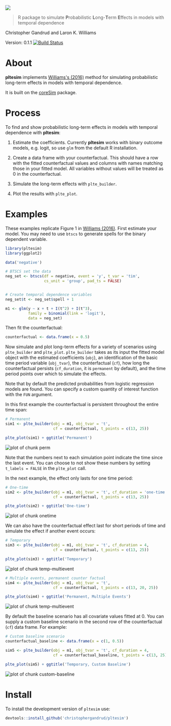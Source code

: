 


![](img/pltesim_logo_annimation.gif)

> R package to simulate **P**robabilistic **L**ong-**T**erm **E**ffects in models with temporal dependence

Christopher Gandrud and Laron K. Williams

Version: 0.1.1 [![Build Status](https://travis-ci.org/christophergandrud/pltesim.svg?branch=master)](https://travis-ci.org/christophergandrud/pltesim)

# About

**pltesim** implements [Williams's (2016)](http://pan.oxfordjournals.org/content/24/2/243) method for simulating probabilistic long-term effects in models with temporal dependence. 

It is built on the [coreSim](https://github.com/christophergandrud/coreSim) 
package.

# Process

To find and show probabilistic long-term effects in models with temporal dependence with **pltesim**:

1. Estimate the coefficients. Currently **pltesim** works with
binary outcome models, e.g. logit, so use `glm` from the default R installation.

2. Create a data frame with your counterfactual. This should have a row with the fitted counterfactual values and columns with names matching those in your fitted model. All variables without values will be treated as 0 in the counterfactual.

3. Simulate the long-term effects with `plte_builder`. 

4. Plot the results with `plte_plot`.

# Examples 

These examples replicate Figure 1 in [Williams (2016)](http://pan.oxfordjournals.org/content/24/2/243). First estimate your model. You may need to use `btscs` to generate spells for the binary dependent variable. 


```r
library(pltesim)
library(ggplot2)

data('negative')

# BTSCS set the data
neg_set <- btscs(df = negative, event = 'y', t_var = 'tim',
                 cs_unit = 'group', pad_ts = FALSE)


# Create temporal dependence variables
neg_set$t <- neg_set$spell + 1

m1 <- glm(y ~ x + t + I(t^2) + I(t^3),
          family = binomial(link = 'logit'),
          data = neg_set)
```

Then fit the counterfactual:


```r
counterfactual <- data.frame(x = 0.5)
```

Now simulate and plot long-term effects for a variety of scenarios using `plte_builder` and `plte_plot`. `plte_builder` takes as its input the fitted model object with the estimated coefficients (`obj`), an identification of the basic time period variable (`obj_tvar`), the counterfactual (`cf`), how long the counterfactual persists (`cf_duration`, it is `permanent` by default), and the time period points over which to simulate the effects. 

Note that by default the predicted probabilities from logistic regression models are found. You can specify a custom quantity of interest function with the `FUN` argument. 

In this first example the counterfactual is persistent throughout the entire time span:


```r
# Permanent
sim1 <- plte_builder(obj = m1, obj_tvar = 't',
                     cf = counterfactual, t_points = c(13, 25))

plte_plot(sim1) + ggtitle('Permanent')
```

![plot of chunk perm](figure/perm-1.png)

Note that the numbers next to each simulation point indicate the time since
the last event. You can choose to not show these numbers by setting `t_labels = FALSE` in the `plte_plot` call.

In the next example, the effect only lasts for one time period:


```r
# One-time
sim2 <- plte_builder(obj = m1, obj_tvar = 't', cf_duration = 'one-time',
                     cf = counterfactual, t_points = c(13, 25))

plte_plot(sim2) + ggtitle('One-time')
```

![plot of chunk onetime](figure/onetime-1.png)

We can also have the counterfactual effect last for short periods of time and simulate the effect if another event occurs:


```r
# Temporary
sim3 <- plte_builder(obj = m1, obj_tvar = 't', cf_duration = 4,
                     cf = counterfactual, t_points = c(13, 25))

plte_plot(sim3) + ggtitle('Temporary')
```

![plot of chunk temp-multievent](figure/temp-multievent-1.png)

```r
# Multiple events, permanent counter factual
sim4 <- plte_builder(obj = m1, obj_tvar = 't',
                     cf = counterfactual, t_points = c(13, 20, 25))

plte_plot(sim4) + ggtitle('Permanent, Multiple Events')
```

![plot of chunk temp-multievent](figure/temp-multievent-2.png)

By default the baseline scenario has all covariate values fitted at 0. You can supply a custom baseline scenario in the second row of the counterfactual (`cf`) data frame. For example:


```r
# Custom baseline scenario
counterfactual_baseline <- data.frame(x = c(1, 0.5))

sim5 <- plte_builder(obj = m1, obj_tvar = 't', cf_duration = 4,
                     cf = counterfactual_baseline, t_points = c(13, 25))

plte_plot(sim5) + ggtitle('Temporary, Custom Baseline')
```

![plot of chunk custom-baseline](figure/custom-baseline-1.png)


# Install

To install the development version of `pltesim` use:


```r
devtools::install_github('christophergandrud/pltesim')
```
